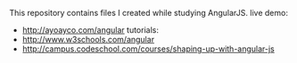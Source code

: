 This repository contains files I created while studying AngularJS.
live demo:
 - http://ayoayco.com/angular
tutorials:
 - http://www.w3schools.com/angular
 - http://campus.codeschool.com/courses/shaping-up-with-angular-js